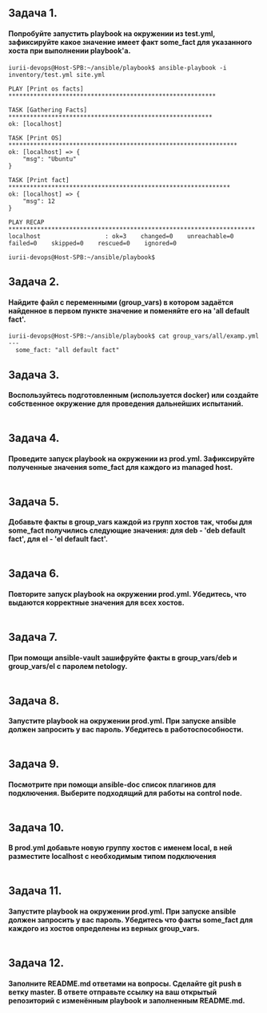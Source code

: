 ## **Задача 1.**
#### Попробуйте запустить playbook на окружении из test.yml, зафиксируйте какое значение имеет факт some_fact для указанного хоста при выполнении playbook'a. 
```
iurii-devops@Host-SPB:~/ansible/playbook$ ansible-playbook -i inventory/test.yml site.yml 

PLAY [Print os facts] **********************************************************

TASK [Gathering Facts] *********************************************************
ok: [localhost]

TASK [Print OS] ****************************************************************
ok: [localhost] => {
    "msg": "Ubuntu"
}

TASK [Print fact] **************************************************************
ok: [localhost] => {
    "msg": 12
}

PLAY RECAP *********************************************************************
localhost                  : ok=3    changed=0    unreachable=0    failed=0    skipped=0    rescued=0    ignored=0   

iurii-devops@Host-SPB:~/ansible/playbook$ 
```
## **Задача 2.** 
#### Найдите файл с переменными (group_vars) в котором задаётся найденное в первом пункте значение и поменяйте его на 'all default fact'.
```
iurii-devops@Host-SPB:~/ansible/playbook$ cat group_vars/all/examp.yml
---
  some_fact: "all default fact"
```
## **Задача 3.**
#### Воспользуйтесь подготовленным (используется docker) или создайте собственное окружение для проведения дальнейших испытаний.
```

```
## **Задача 4.** 
#### Проведите запуск playbook на окружении из prod.yml. Зафиксируйте полученные значения some_fact для каждого из managed host.
```

```
## **Задача 5.** 
#### Добавьте факты в group_vars каждой из групп хостов так, чтобы для some_fact получились следующие значения: для deb - 'deb default fact', для el - 'el default fact'.
```

```
## **Задача 6.** 
#### Повторите запуск playbook на окружении prod.yml. Убедитесь, что выдаются корректные значения для всех хостов.
```

```
## **Задача 7.** 
#### При помощи ansible-vault зашифруйте факты в group_vars/deb и group_vars/el с паролем netology.
```

```
## **Задача 8.** 
#### Запустите playbook на окружении prod.yml. При запуске ansible должен запросить у вас пароль. Убедитесь в работоспособности.
```

```
## **Задача 9.** 
#### Посмотрите при помощи ansible-doc список плагинов для подключения. Выберите подходящий для работы на control node.
```

```
## **Задача 10.** 
#### В prod.yml добавьте новую группу хостов с именем local, в ней разместите localhost с необходимым типом подключения
```

```
## **Задача 11.** 
#### Запустите playbook на окружении prod.yml. При запуске ansible должен запросить у вас пароль. Убедитесь что факты some_fact для каждого из хостов определены из верных group_vars.
```

```
## **Задача 12.** 
#### Заполните README.md ответами на вопросы. Сделайте git push в ветку master. В ответе отправьте ссылку на ваш открытый репозиторий с изменённым playbook и заполненным README.md.
```

```
